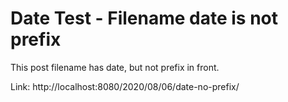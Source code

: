 # Date Test - Filename date is not prefix

This post filename has date, but not prefix in front.

Link: http://localhost:8080/2020/08/06/date-no-prefix/
